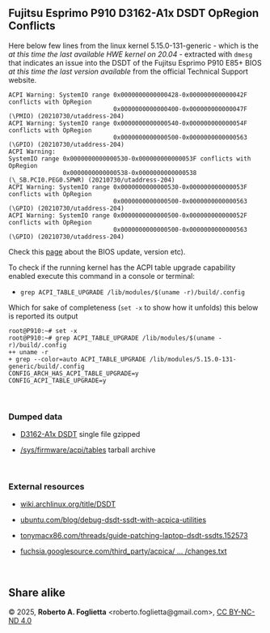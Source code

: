 ## Fujitsu Esprimo P910 D3162-A1x DSDT OpRegion Conflicts

Here below few lines from the linux kernel 5.15.0-131-generic - which is the *at this time the last available HWE kernel on 20.04* - extracted with `dmesg` that indicates an issue into the DSDT of the Fujitsu Esprimo P910 E85+ BIOS *at this time the last version available* from the official Technical Support website.

```
ACPI Warning: SystemIO range 0x0000000000000428-0x000000000000042F conflicts with OpRegion
                             0x0000000000000400-0x000000000000047F (\PMIO) (20210730/utaddress-204)
ACPI Warning: SystemIO range 0x0000000000000540-0x000000000000054F conflicts with OpRegion
                             0x0000000000000500-0x0000000000000563 (\GPIO) (20210730/utaddress-204)
ACPI Warning: 
SystemIO range 0x0000000000000530-0x000000000000053F conflicts with OpRegion
               0x0000000000000538-0x0000000000000538 (\_SB.PCI0.PEG0.SPWR) (20210730/utaddress-204)
ACPI Warning: SystemIO range 0x0000000000000530-0x000000000000053F conflicts with OpRegion
                             0x0000000000000500-0x0000000000000563 (\GPIO) (20210730/utaddress-204)
ACPI Warning: SystemIO range 0x0000000000000500-0x000000000000052F conflicts with OpRegion
                             0x0000000000000500-0x0000000000000563 (\GPIO) (20210730/utaddress-204)
```

Check this [page](https://robang74.github.io/chatbots-for-fun/html/p910-bios-update-and-diagnostics.html) about the BIOS update, version etc).

To check if the running kernel has the ACPI table upgrade capability enabled execute this command in a console or terminal:

- `grep ACPI_TABLE_UPGRADE /lib/modules/$(uname -r)/build/.config`

Which for sake of completeness (`set -x` to show how it unfolds) this below is reported its output


```
root@P910:~# set -x
root@P910:~# grep ACPI_TABLE_UPGRADE /lib/modules/$(uname -r)/build/.config
++ uname -r
+ grep --color=auto ACPI_TABLE_UPGRADE /lib/modules/5.15.0-131-generic/build/.config
CONFIG_ARCH_HAS_ACPI_TABLE_UPGRADE=y
CONFIG_ACPI_TABLE_UPGRADE=y
```

<br>

### Dumped data

- [D3162-A1x DSDT](p910-d3162-a1x-dsdt-aml.gz) single file gzipped

- [/sys/firmware/acpi/tables](sys-firmware-acpi-tables.tar.gz) tarball archive

<br>

### External resources

- [wiki.archlinux.org/title/DSDT](https://wiki.archlinux.org/title/DSDT)

- [ubuntu.com/blog/debug-dsdt-ssdt-with-acpica-utilities](https://ubuntu.com/blog/debug-dsdt-ssdt-with-acpica-utilities)

- [tonymacx86.com/threads/guide-patching-laptop-dsdt-ssdts.152573](https://www.tonymacx86.com/threads/guide-patching-laptop-dsdt-ssdts.152573/)

- [fuchsia.googlesource.com/third_party/acpica/ ... /changes.txt](https://fuchsia.googlesource.com/third_party/acpica/+/d7bd2596db70275e5f0d0dab6e538c4d46a4cb54/changes.txt)

<br>

## Share alike

&copy; 2025, **Roberto A. Foglietta** &lt;roberto.foglietta<span>@</span>gmail.com&gt;, [CC BY-NC-ND 4.0](https://creativecommons.org/licenses/by-nc-nd/4.0/)
